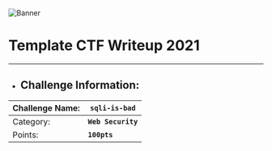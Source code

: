 <!-- Banner is optional -->
   <br> ![Banner](https://media.giphy.com/media/rgvhPWhCzT2DEeKmkO/giphy.gif?cid=790b76117afae56240a0a968b60c6eebe6cd664672a6c895&rid=giphy.gif&ct=g)
   
# Template CTF Writeup 2021
----

- ## Challenge Information:

| Challenge Name: | **`sqli-is-bad`** |
| -----------     | ----------- |
| Category:       | **`Web Security`** |
| Points:         | **`100pts`**
<!-- The author is optional -->
<!--| Author:         | **`0xRar`**-->

